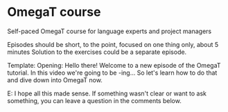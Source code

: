# OmegaT course
Self-paced OmegaT course for language experts and project managers

Episodes should be short, to the point, focused on one thing only, about 5 minutes 
Solution to the exercises could be a separate episode. 

Template: 
Opening: Hello there! Welcome to a new episode of the OmegaT tutorial. In this video we're going to be -ing... 
So let's learn how to do that and dive down into OmegaT now.

E: I hope all this made sense. If something wasn't clear or want to ask something, you can leave a question in the comments below. 
